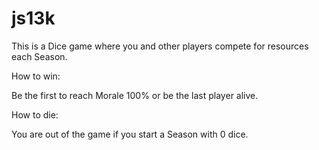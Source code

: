 # js13k


This is a Dice game where you and other players compete for resources each Season.

How to win:

Be the first to reach Morale 100% or be the last player alive.

How to die:

You are out of the game if you start a Season with 0 dice. 